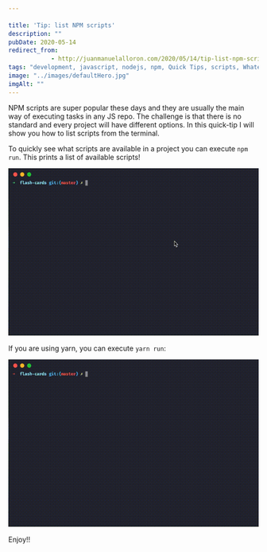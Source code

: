 ```yaml
---

title: 'Tip: list NPM scripts'
description: ""
pubDate: 2020-05-14
redirect_from: 
            - http://juanmanuelalloron.com/2020/05/14/tip-list-npm-scripts/
tags: "development, javascript, nodejs, npm, Quick Tips, scripts, Whatever, yarn"
image: "../images/defaultHero.jpg"
imgAlt: ""
---
```

NPM scripts are super popular these days and they are usually the main way of executing tasks in any JS repo. The challenge is that there is no standard and every project will have different options. In this quick-tip I will show you how to list scripts from the terminal.

To quickly see what scripts are available in a project you can execute `npm run`. This prints a list of available scripts!

![npm run example](../images/2020-05-npm-run.gif)

If you are using yarn, you can execute `yarn run`:

![yarn run example](../images/2020-05-yarn-run.gif)

Enjoy!!
